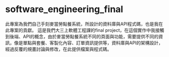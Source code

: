 # software_engineering_final
此專案為我們自己手刻麥當勞點餐系統，所設計的資料庫與API程式碼，也是我在此專案的貢獻。
這是我們大三上軟體工程課的final project，在這個實作中我接觸到後端、API的概念，由於麥當勞點餐系統不同的頁面與功能，需要提供不同的資訊，像是單點與套餐、客製化內容、訂單資訊提供等，資料庫與API的架構設計，經過反覆的規畫討論與修改，在此提供檔案與程式碼。
